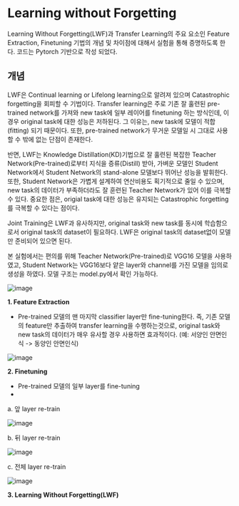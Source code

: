 # Learning without Forgetting

Learning Without Forgetting(LWF)과 Transfer Learning의 주요 요소인 Feature Extraction, Finetuning 기법의 개념 및 차이점에 대해서 실험을 통해 증명하도록 한다. 코드는 Pytorch 기반으로 작성 되었다.

## 개념

LWF은 Continual learning or Lifelong learning으로 알려져 있으며  Catastrophic forgetting을 회피할 수 기법이다. Transfer learning은 주로 기존 잘 훌련된 pre-trained network를 가져와 new task에 일부 레이어를 finetuning 하는 방식인데, 이 경우 original task에 대한 성능은 저하된다. 그 이유는, new task에 모델이 적합(fitting) 되기 때문이다. 또한, pre-trained network가 무거운 모델일 시 그대로 사용할 수 밖에 없는 단점이 존재한다.

반면, LWF는 Knowledge Distillation(KD)기법으로 잘 훌련된 복잡한 Teacher Network(Pre-trained)로부터 지식을 증류(Distill) 받아, 가벼운 모델인 Student Network에서 Student Network의 stand-alone 모델보다 뛰어난 성능을 발휘한다. 또한, Student Network은 가볍게 설계하여 연산비용도 획기적으로 줄일 수 있으며, new task의 데이터가 부족하더라도 잘 훈련된 Teacher Network가 있어 이를 극복할 수 있다. 중요한 점은, origial task에 대한 성능은 유지되는 Catastrophic forgetting를 극복할 수 있다는 점이다. 

Joint Training은 LWF과 유사하지만, original task와 new task를 동시에 학습함으로서 original task의 dataset이 필요하다. LWF은 original task의 dataset없이 모델만 준비되어 있으면 된다. 

본 실험에서는 편의를 위해 Teacher Network(Pre-trained)로 VGG16 모델을 사용하였고, Student Network는 VGG16보다 얕은 layer와 channel를 가진 모델을 임의로 생성을 하였다. 모델 구조는 model.py에서 확인 가능하다.

![image](https://user-images.githubusercontent.com/52276191/116020914-27493300-a682-11eb-8959-b1bf564184a5.png)

**1. Feature Extraction**
  - Pre-trained 모델의 맨 마지막 classifier layer만 fine-tuning한다. 즉, 기존 모델의 feature만 추출하여 transfer learning을 수행하는것으로, original task와 new task의 데이터가 매우 유사할 경우 사용하면 효과적이다. (예: 서양인 안면인식 -> 동양인 안면인식)

![image](https://user-images.githubusercontent.com/52276191/115985911-e7823d00-a5e8-11eb-891f-a9cbb0e6fc47.png)

**2. Finetuning**
  - Pre-trained 모델의 일부 layer를 fine-tuning
  - 
a. 앞 layer re-train

![image](https://user-images.githubusercontent.com/52276191/115985926-fd8ffd80-a5e8-11eb-9412-81f67be3a960.png)

b. 뒤 layer re-train

![image](https://user-images.githubusercontent.com/52276191/115985930-fff25780-a5e8-11eb-9ed4-b7995bcc73f6.png)

c. 전체 layer re-train

![image](https://user-images.githubusercontent.com/52276191/115985933-0254b180-a5e9-11eb-9331-6efdd46b4ada.png)



**3. Learning Without Forgetting(LWF)**


